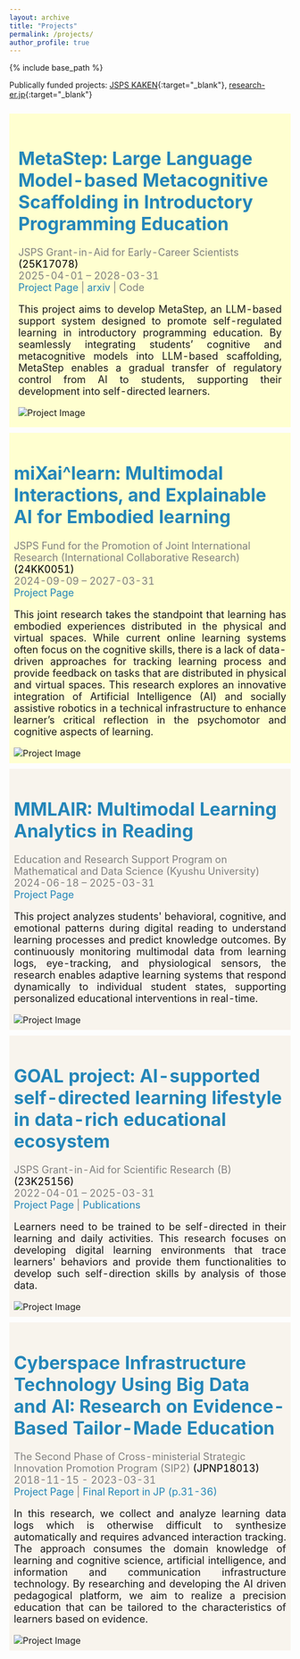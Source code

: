 ```yaml
---
layout: archive
title: "Projects"
permalink: /projects/
author_profile: true
---
```


{% include base_path %}


Publically funded projects: [JSPS KAKEN](https://nrid.nii.ac.jp/en/nrid/1000060913910/){:target="_blank"}, [research-er.jp](https://research-er.jp/researchers/view/992994){:target="_blank"}


<!---  New html page  -->
<table style="width:100%;border:0px;border-spacing:0px 10px;border-collapse:separate;margin-right:auto;margin-left:auto;"><tbody>
<tr bgcolor="#ffffd0">
      <td style="padding:16px;width:100%;vertical-align:middle">
        <h1>
	  <a href="https://li-huiyong.github.io/MetaStep" target="_blank" style="font-weight: bold; text-decoration: none; color: #2486b9;">
	      MetaStep: Large Language Model-based Metacognitive Scaffolding in Introductory Programming Education
	  </a>
        </h1>
        <p style="font-size: 18px; color: gray">
	  JSPS Grant-in-Aid for Early-Career Scientists <a href="https://kaken.nii.ac.jp/ja/grant/KAKENHI-PROJECT-25K17078/" style="text-decoration: none; color: black;">(25K17078)</a>
	  <br>
	  2025-04-01 – 2028-03-31
	  <br>
	  <a href="https://li-huiyong.github.io/MetaStep" style="text-decoration: none; color: #2486b9;">Project Page</a>
	  |
          <a href="https://doi.org/10.48550/arXiv.2504.03068" style="text-decoration: none; color: #2486b9;">arxiv</a>
          | Code
	</p>
        <p></p>
        <p style="font-size: 18px; text-align: justify;">
This project aims to develop MetaStep, an LLM-based support system designed to promote self-regulated learning in introductory programming education. By seamlessly integrating students’ cognitive and metacognitive models into LLM-based scaffolding, MetaStep enables a gradual transfer of regulatory control from AI to students, supporting their development into self-directed learners.
        </p>
	<img src="/images/coderunner-agent.png" alt="Project Image" style="max-width: 100%; max-height: 100%; vertical-align:middle;"> 
      </td>
</tr>

<tr bgcolor="#ffffd0">
      <td style="padding:8px;width:100%;vertical-align:middle">
        <h1>
	  <a href="https://sites.google.com/view/mixailearn/home" target="_blank" style="font-weight: bold; text-decoration: none; color: #2486b9;">
	      miXai^learn: Multimodal Interactions, and Explainable AI for Embodied learning
	  </a>
        </h1>
        <p style="font-size: 18px; color: gray">
	  JSPS Fund for the Promotion of Joint International Research (International Collaborative Research) <a href="https://kaken.nii.ac.jp/en/grant/KAKENHI-PROJECT-24KK0051/" style="text-decoration: none; color: black;">(24KK0051)</a>
	<br>
	  2024-09-09 – 2027-03-31
	<br>
        <a href="https://sites.google.com/view/mixailearn/home" style="text-decoration: none; color: #2486b9;">Project Page</a>
	</p>
        <p></p>
        <p style="font-size: 18px; text-align: justify;">
This joint research takes the standpoint that learning has embodied experiences distributed in the physical and virtual spaces. While current online learning systems often focus on the cognitive skills, there is a lack of data-driven approaches for tracking learning process and provide feedback on tasks that are distributed in physical and virtual spaces. This research explores an innovative integration of Artificial Intelligence (AI) and socially assistive robotics in a technical infrastructure to enhance learner’s critical reflection in the psychomotor and cognitive aspects of learning.
        </p>
	<img src="/images/mixai-learn.png" alt="Project Image" style="max-width: 100%; max-height: 100%; vertical-align:middle;">
      </td>
</tr>

 <tr bgcolor="#f8f4ed">
      <td style="padding:8px;width:100%;vertical-align:middle">
        <h1>
	  <a href="https://li-huiyong.github.io/MMLAIR" target="_blank" style="font-weight: bold; text-decoration: none; color: #2486b9;">
		MMLAIR: Multimodal Learning Analytics in Reading
	  </a>
        </h1>
        <p style="font-size: 18px; color: gray">
	  Education and Research Support Program on Mathematical and Data Science (Kyushu University)
	<br>
	  2024-06-18 – 2025-03-31
	<br>
        <a href="https://li-huiyong.github.io/MMLAIR" style="text-decoration: none; color: #2486b9;">Project Page</a>
	</p>
        <p></p>
        <p style="font-size: 18px; text-align: justify;">
This project analyzes students' behavioral, cognitive, and emotional patterns during digital reading to understand learning processes and predict knowledge outcomes. By continuously monitoring multimodal data from learning logs, eye-tracking, and physiological sensors, the research enables adaptive learning systems that respond dynamically to individual student states, supporting personalized educational interventions in real-time.
        </p>
	<img src="/images/mmlair.png" alt="Project Image" style="max-width: 100%; max-height: 100%; vertical-align:middle;">
      </td>
</tr>

<tr bgcolor="#f8f4ed">
      <td style="padding:8px;width:100%;vertical-align:middle">
        <h1>
	  <a href="https://sites.google.com/view/letsgoal" target="_blank" style="font-weight: bold; text-decoration: none; color: #2486b9;">
	      GOAL project: AI-supported self-directed learning lifestyle in data-rich educational ecosystem
	  </a>
        </h1>
        <p style="font-size: 18px; color: gray">
	  JSPS Grant-in-Aid for Scientific Research (B) <a href="https://kaken.nii.ac.jp/ja/grant/KAKENHI-PROJECT-23K25156/" style="text-decoration: none; color: black;">(23K25156)</a>
	<br>
	  2022-04-01 – 2025-03-31
	<br>
        <a href="https://sites.google.com/view/letsgoal" style="text-decoration: none; color: #2486b9;">Project Page</a>
	|
        <a href="https://sites.google.com/view/letsgoal/publication" style="text-decoration: none; color: #2486b9;">Publications</a>
	</p>
        <p></p>
        <p style="font-size: 18px; text-align: justify;">
Learners need to be trained to be self-directed in their learning and daily activities. This research focuses on developing digital learning environments that trace learners' behaviors and provide them functionalities to develop such self-direction skills by analysis of those data.
        </p>
	<img src="/images/goal-system.png" alt="Project Image" style="max-width: 100%; max-height: 100%; vertical-align:middle;">
      </td>
</tr>

<tr bgcolor="#f8f4ed">
      <td style="padding:8px;width:100%;vertical-align:middle">
        <h1>
	  <a href="https://www.let.media.kyoto-u.ac.jp/en/project/sip/" target="_blank" style="font-weight: bold; text-decoration: none; color: #2486b9;">
	      Cyberspace Infrastructure Technology Using Big Data and AI: Research on Evidence-Based Tailor-Made Education
	  </a>
        </h1>
        <p style="font-size: 18px; color: gray">
	  The Second Phase of Cross-ministerial Strategic Innovation Promotion Program (SIP2) <a href="https://www.nedo.go.jp/activities/ZZJP2_100126.html" style="text-decoration: none; color: black;">(JPNP18013)</a>
	<br>
	  2018-11-15 - 2023-03-31
	<br>
        <a href="https://www.let.media.kyoto-u.ac.jp/en/project/sip/" style="text-decoration: none; color: #2486b9;">Project Page</a>
	|
        <a href="https://www8.cao.go.jp/cstp/gaiyo/sip/sip2_seika/big3.pdf" style="text-decoration: none; color: #2486b9;">Final Report in JP (p.31-36)</a>
	</p>
        <p></p>
        <p style="font-size: 18px; text-align: justify;">
In this research, we collect and analyze learning data logs which is otherwise difficult to synthesize automatically and requires advanced interaction tracking. The approach consumes the domain knowledge of learning and cognitive science, artificial intelligence, and information and communication infrastructure technology. By researching and developing the AI driven pedagogical platform, we aim to realize a precision education that can be tailored to the characteristics of learners based on evidence.
        </p>
	<img src="/images/sip2-leaf.png" alt="Project Image" style="max-width: 100%; max-height: 100%; vertical-align:middle;">
      </td>
</tr>

</tbody></table>

